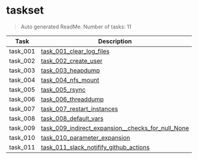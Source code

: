# taskset

> Auto generated ReadMe. Number of tasks: 11

| Task     | Description                                                                                                    |
|----------|----------------------------------------------------------------------------------------------------------------|
| task_001 | [task_001_clear_log_files](taskset/task_001_clear_log_files)                                                   |
| task_002 | [task_002_create_user](taskset/task_002_create_user)                                                           |
| task_003 | [task_003_heapdump](taskset/task_003_heapdump)                                                                 |
| task_004 | [task_004_nfs_mount](taskset/task_004_nfs_mount)                                                               |
| task_005 | [task_005_rsync](taskset/task_005_rsync)                                                                       |
| task_006 | [task_006_threaddump](taskset/task_006_threaddump)                                                             |
| task_007 | [task_007_restart_instances](taskset/task_007_restart_instances)                                               |
| task_008 | [task_008_default_vars](taskset/task_008_default_vars)                                                         |
| task_009 | [task_009_indirect_expansion__checks_for_null_None](taskset/task_009_indirect_expansion__checks_for_null_None) |
| task_010 | [task_010_parameter_expansion](taskset/task_010_parameter_expansion)                                           |
| task_011 | [task_011_slack_notifify_github_actions](taskset/task_011_slack_notifify_github_actions)                       |
